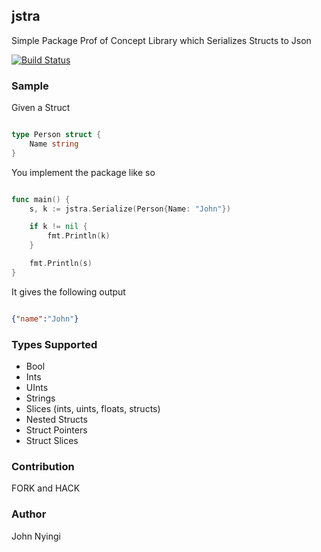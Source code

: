 ## jstra
Simple Package Prof of Concept Library which Serializes Structs to Json

[![Build Status](https://travis-ci.com/j0nimost/jstra.svg?token=zBU3HpXnQ9WSEWzAzXky&branch=main)](https://travis-ci.com/j0nimost/jstra)
### Sample
Given a Struct

```go

type Person struct {
	Name string
}
```

You implement the package like so

```go

func main() {
	s, k := jstra.Serialize(Person{Name: "John"})

	if k != nil {
		fmt.Println(k)
	}

	fmt.Println(s)
}

```


It gives the following output

```json

{"name":"John"}
```

### Types Supported
- Bool
- Ints
- UInts
- Strings
- Slices (ints, uints, floats, structs)
- Nested Structs
- Struct Pointers
- Struct Slices

### Contribution
FORK and HACK 

### Author
John Nyingi
